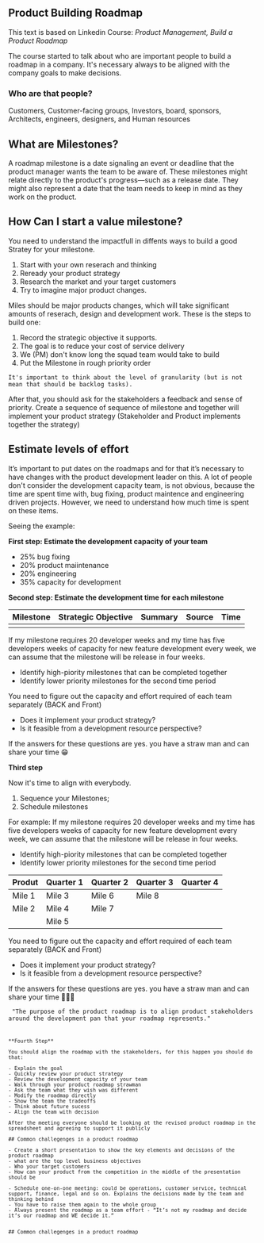 ## Product Building Roadmap

This text is based on Linkedin Course: *Product Management, Build a Product Roadmap*

The course started to talk about who are important people to build a roadmap in a company.
It's necessary always to be aligned with the company goals to make decisions.

### Who are that people?
Customers, Customer-facing groups, Investors, board, sponsors, Architects, engineers, designers, and Human resources 

## What are Milestones?

A roadmap milestone is a date signaling an event or deadline that the product manager wants the team to be aware of. These milestones might relate directly to the product's progress—such as a release date. They might also represent a date that the team needs to keep in mind as they work on the product.

## How Can I start a value milestone?

You need to understand the impactfull in diffents ways to build a good Stratey for your milestone.

1) Start with your own reserach and thinking
2) Reready your product strategy
3) Research the market and your target customers
4) Try to imagine major product changes.

 Miles should be major products changes, which will take significant amounts of reserach, design and development work. These is the steps to build one:
 
 1) Record the strategic objective it supports.
 2) The goal is to reduce your cost of service delivery 
 3) We (PM) don't know long the squad team would take to build
 4) Put the Milestone in rough priority order

<pre><code>It's important to think about the level of granularity (but is not mean that should be backlog tasks).</code></pre>

After that, you should ask for the stakeholders a feedback and sense of priority. Create a sequence of sequence of milestone  and together will implement your product strategy  (Stakeholder and Product implements together the strategy)

## Estimate levels of effort

It’s important to put dates on the roadmaps and for that it’s necessary to have changes with the product development leader on this. A lot of people don't consider the development capacity team, is not obvious, because the time are spent time with, bug fixing, product maintence and engineering driven projects. However, we need to understand how much time is spent on these items.

Seeing the example:

**First step: Estimate the development capacity of your team**

- 25% bug fixing
- 20% product maiintenance
- 20% engineering
- 35% capacity for development

**Second step: Estimate the development time for each milestone**

|Milestone| Strategic Objective | Summary | Source | Time |
|---------|---------------------|---------|-------|-------|
|||||


If my milestone requires 20 developer weeks and my time has five developers weeks of capacity for new feature development every week, we can assume that the milestone will be release in four weeks.

- Identify high-piority milestones that can be completed together
- Identify lower priority milestones for the second time period

You need to figure out the capacity and effort required of each team separately (BACK and Front)

- Does it implement your product strategy?
- Is it feasible from a development resource perspective?

If the answers for these questions are yes.  you have a straw man and can share your time 😁


**Third step**

Now it's time to align with everybody.

1) Sequence your Milestones;
2) Schedule milestones


For example: If my milestone requires 20 developer weeks and my time has five developers weeks of capacity for new feature development every week, we can assume that the milestone will be release in four weeks.

- Identify high-piority milestones that can be completed together
- Identify lower priority milestones for the second time period

|Produt|Quarter 1| Quarter 2 | Quarter 3 | Quarter 4 | 
|------|---------|-----------|---------|-------|
|Mile 1   | Mile 3    | Mile 6  | Mile 8|
|Mile 2   | Mile 4    | Mile 7  |       |
|         | Mile 5    |         |       |


You need to figure out the capacity and effort required of each team separately (BACK and Front)

- Does it implement your product strategy?
- Is it feasible from a development resource perspective?

If the answers for these questions are yes.  you have a straw man and can share your time 🤩💡📅

<pre><code> "The purpose of the product roadmap is to align product stakeholders around the development pan that your roadmap represents." <pre><code>

**Fourth Step**

You should align the roadmap with the stakeholders, for this happen you should do that:

- Explain the goal
- Quickly review your product strategy
- Review the development capacity of your team
- Walk through your product roadmap strawman
- Ask the team what they wish was different
- Modify the roadmap directly
- Show the team the tradeoffs
- Think about future sucess
- Align the team with decision

After the meeting everyone should be looking at the revised product roadmap in the spreadsheet and agreeing to support it publicly

## Common challegenges in a product roadmap

- Create a short presentation to show the key elements and decisions of the product roadmap
- what are the top level business objectives
- Who your target customers
- How can your product from the competition in the middle of the presentation should be 

- Schedule one-on-one meeting: could be operations, customer service, technical support, finance, legal and so on. Explains the decisions made by the team and thinking behind
- You have to raise them again to the whole group
- Always present the roadmap as a team effort - “It’s not my roadmap and decide it’s our roadmap and WE decide it.”


## Common challegenges in a product roadmap
